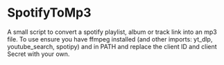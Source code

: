 # SpotifyToMp3
A small script to convert a spotify playlist, album or track link into an mp3 file. To use ensure you have ffmpeg installed (and other imports: yt_dlp, youtube_search, spotipy) and in PATH and replace the client ID and client Secret with your own.
